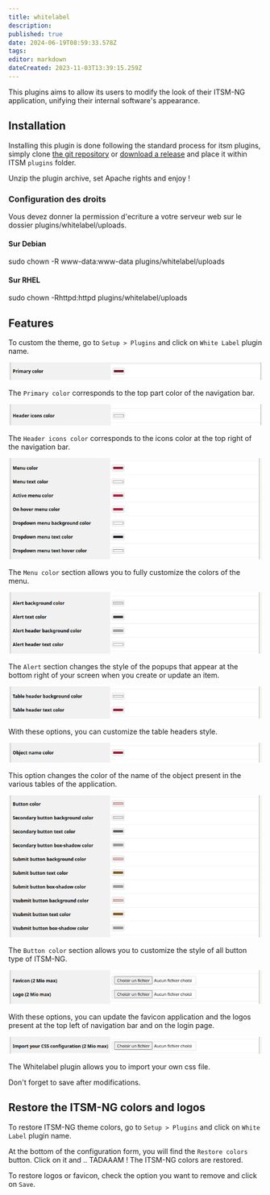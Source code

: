 ```yaml
---
title: whitelabel
description: 
published: true
date: 2024-06-19T08:59:33.578Z
tags: 
editor: markdown
dateCreated: 2023-11-03T13:39:15.259Z
---
```


This plugins aims to allow its users to modify the look of their ITSM-NG application, unifying their internal software's appearance.

## Installation

Installing this plugin is done following the standard process for itsm plugins, simply clone [the git repository](https://github.com/itsmng/whitelabel) or [download a release](https://github.com/itsmng/whitelabel/releases) and place it within ITSM `plugins` folder.

Unzip the plugin archive, set Apache rights and enjoy !

### Configuration des droits
Vous devez donner la permission d'ecriture a votre serveur web sur le dossier plugins/whitelabel/uploads.

#### Sur Debian
sudo chown -R www-data:www-data plugins/whitelabel/uploads
#### Sur RHEL
sudo chown -Rhttpd:httpd plugins/whitelabel/uploads


## Features

To custom the theme, go to `Setup > Plugins` and click on `White Label` plugin name.

![](/files/img/plugins/whitelabel/whitelabel_primary_color.png)

The `Primary color` corresponds to the top part color of the navigation bar.

![](/files/img/plugins/whitelabel/whitelabel_icon_color.png)

The `Header icons color` corresponds to the icons color at the top right of the navigation bar.

![](/files/img/plugins/whitelabel/whitelabel_menu_color.png)

The `Menu color` section allows you to fully customize the colors of the menu.

![](/files/img/plugins/whitelabel/whitelabel_alert_color.png)

The `Alert` section changes the style of the popups that appear at the bottom right of your screen when you create or update an item.

![](/files/img/plugins/whitelabel/whitelabel_tableheader_color.png)

With these options, you can customize the table headers style.

![](/files/img/plugins/whitelabel/whitelabel_objectname_color.png)

This option changes the color of the name of the object present in the various tables of the application.

![](/files/img/plugins/whitelabel/whitelabel_button_color.png)

The `Button color` section allows you to customize the style of all button type of ITSM-NG.

![](/files/img/plugins/whitelabel/whitelabel_img.png)

With these options, you can update the favicon application and the logos present at the top left of navigation bar and on the login page.

![](/files/img/plugins/whitelabel/whitelabel_import_css.png)

The Whitelabel plugin allows you to import your own css file.

Don't forget to save after modifications.

## Restore the ITSM-NG colors and logos

To restore ITSM-NG theme colors, go to `Setup > Plugins` and click on `White Label` plugin name.

At the bottom of the configuration form, you will find the `Restore colors` button. Click on it and .. TADAAAM ! The ITSM-NG colors are restored.

To restore logos or favicon, check the option you want to remove and click on `Save`.